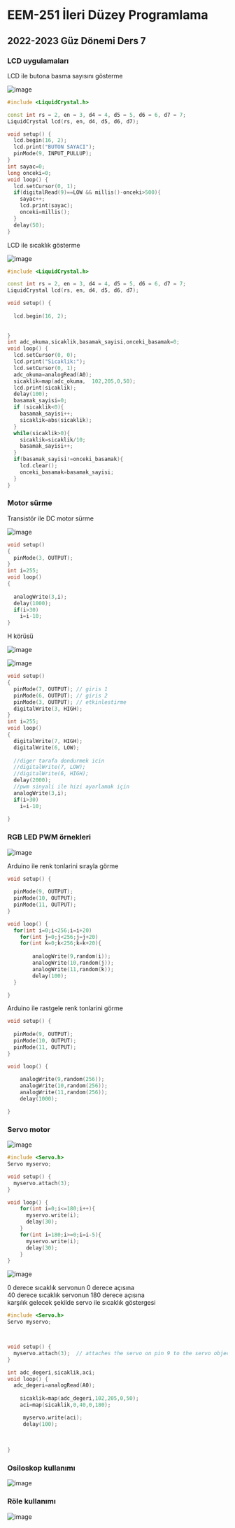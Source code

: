 # EEM-251 İleri Düzey Programlama

## 2022-2023 Güz Dönemi Ders 7

### LCD uygulamaları


LCD ile butona basma sayısını gösterme


![image](files/07/1.png)

```C++
#include <LiquidCrystal.h>

const int rs = 2, en = 3, d4 = 4, d5 = 5, d6 = 6, d7 = 7;
LiquidCrystal lcd(rs, en, d4, d5, d6, d7);

void setup() { 
  lcd.begin(16, 2);
  lcd.print("BUTON SAYACI");
  pinMode(9, INPUT_PULLUP); 
}
int sayac=0;
long onceki=0;
void loop() { 
  lcd.setCursor(0, 1);
  if(digitalRead(9)==LOW && millis()-onceki>500){
    sayac++;
    lcd.print(sayac);
    onceki=millis();
  }
  delay(50);
}
```

LCD ile sıcaklık gösterme

![image](files/07/2.png)

```C++
#include <LiquidCrystal.h>

const int rs = 2, en = 3, d4 = 4, d5 = 5, d6 = 6, d7 = 7;
LiquidCrystal lcd(rs, en, d4, d5, d6, d7);

void setup() {
  
  lcd.begin(16, 2);
  
  
}
int adc_okuma,sicaklik,basamak_sayisi,onceki_basamak=0;
void loop() {
  lcd.setCursor(0, 0);
  lcd.print("Sicaklik:");
  lcd.setCursor(0, 1);
  adc_okuma=analogRead(A0);
  sicaklik=map(adc_okuma,  102,205,0,50);
  lcd.print(sicaklik);
  delay(100);
  basamak_sayisi=0;
  if (sicaklik<0){
    basamak_sayisi++;
    sicaklik=abs(sicaklik);
  }
  while(sicaklik>0){
    sicaklik=sicaklik/10;
    basamak_sayisi++;
  }
  if(basamak_sayisi!=onceki_basamak){
    lcd.clear();
    onceki_basamak=basamak_sayisi;
  } 
}
```

### Motor sürme

Transistör ile DC motor sürme

![image](files/07/3.png)

```C++
void setup()
{
  pinMode(3, OUTPUT);  
}
int i=255;
void loop()
{
  
  analogWrite(3,i);
  delay(1000); 
  if(i>30)
    i=i-10;
}
```

H körüsü

![image](files/07/4.png)



![image](files/07/5.png)

```C++
void setup()
{
  pinMode(7, OUTPUT); // giris 1
  pinMode(6, OUTPUT); // giris 2
  pinMode(3, OUTPUT); // etkinlestirme
  digitalWrite(3, HIGH);
}
int i=255;
void loop()
{
  digitalWrite(7, HIGH);
  digitalWrite(6, LOW);
  
  //diger tarafa dondurmek icin
  //digitalWrite(7, LOW);
  //digitalWrite(6, HIGH);
  delay(2000);
  //pwm sinyali ile hizi ayarlamak için
  analogWrite(3,i);
  if(i>30)
    i=i-10;
  
}
```

### RGB LED PWM örnekleri

![image](files/07/6.png)

Arduino ile renk tonlarini sırayla görme


```C++
void setup() {
  
  pinMode(9, OUTPUT);
  pinMode(10, OUTPUT);
  pinMode(11, OUTPUT);
}

void loop() {
  for(int i=0;i<256;i=i+20)
    for(int j=0;j<256;j=j+20)
    for(int k=0;k<256;k=k+20){
  
        analogWrite(9,random(i));
        analogWrite(10,random(j));
        analogWrite(11,random(k));
        delay(100);
  }

}
```

Arduino ile rastgele renk tonlarini  görme

```C++
void setup() {
  
  pinMode(9, OUTPUT);
  pinMode(10, OUTPUT);
  pinMode(11, OUTPUT);
}

void loop() {
  
	analogWrite(9,random(256));
	analogWrite(10,random(256));
	analogWrite(11,random(256));
	delay(1000);

}
```

### Servo motor


![image](files/07/7.png)

```C++
#include <Servo.h>
Servo myservo;  

void setup() {
  myservo.attach(3);
}

void loop() {
    for(int i=0;i<=180;i++){
      myservo.write(i);
      delay(30);
    }
    for(int i=180;i>=0;i=i-5){
      myservo.write(i);
      delay(30);
    }  
}

```


![image](files/07/8.png)

0 derece sıcaklık servonun 0 derece açısına   
40 derece sıcaklık servonun 180 derece açısına   
karşılık gelecek şekilde servo ile sıcaklık göstergesi

```C++
#include <Servo.h>
Servo myservo;  



void setup() {
  myservo.attach(3);  // attaches the servo on pin 9 to the servo object
}

int adc_degeri,sicaklik,aci;
void loop() {
  adc_degeri=analogRead(A0);
 
    sicaklik=map(adc_degeri,102,205,0,50);
    aci=map(sicaklik,0,40,0,180);

     myservo.write(aci);
     delay(100);
      
    
    
}
```

### Osiloskop kullanımı

![image](files/07/9.png)


### Röle kullanımı

![image](files/07/10.png)

